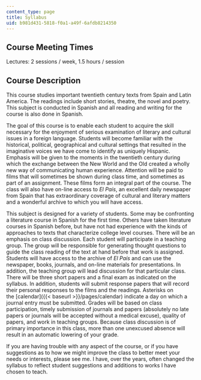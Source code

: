 ```yaml
---
content_type: page
title: Syllabus
uid: b981d431-5818-f0a1-a49f-6afdb8214350
---
```


Course Meeting Times
--------------------

Lectures: 2 sessions / week, 1.5 hours / session

Course Description
------------------

This course studies important twentieth century texts from Spain and Latin America. The readings include short stories, theatre, the novel and poetry. This subject is conducted in Spanish and all reading and writing for the course is also done in Spanish.

The goal of this course is to enable each student to acquire the skill necessary for the enjoyment of serious examination of literary and cultural issues in a foreign language. Students will become familiar with the historical, political, geographical and cultural settings that resulted in the imaginative voices we have come to identify as uniquely Hispanic. Emphasis will be given to the moments in the twentieth century during which the exchange between the New World and the Old created a wholly new way of communicating human experience. Attention will be paid to films that will sometimes be shown during class time, and sometimes as part of an assignment. These films form an integral part of the course. The class will also have on-line access to _El País_, an excellent daily newspaper from Spain that has extraordinary coverage of cultural and literary matters and a wonderful archive to which you will have access.

This subject is designed for a variety of students. Some may be confronting a literature course in Spanish for the first time. Others have taken literature courses in Spanish before, but have not had experience with the kinds of approaches to texts that characterize college level courses. There will be an emphasis on class discussion. Each student will participate in a teaching group. The group will be responsible for generating thought questions to guide the class reading of the text at hand before that work is assigned. Students will have access to the archive of _El País_ and can use the newspaper, books, journals, and on-line materials for presentations. In addition, the teaching group will lead discussion for that particular class. There will be three short papers and a final exam as indicated on the syllabus. In addition, students will submit response papers that will record their personal responses to the films and the readings. Asterisks on the [calendar]({{< baseurl >}}/pages/calendar) indicate a day on which a journal entry must be submitted. Grades will be based on class participation, timely submission of journals and papers (absolutely no late papers or journals will be accepted without a medical excuse), quality of papers, and work in teaching groups. Because class discussion is of primary importance in this class, more than one unexcused absence will result in an automatic lowering of your grade.

If you are having trouble with any aspect of the course, or if you have suggestions as to how we might improve the class to better meet your needs or interests, please see me. I have, over the years, often changed the syllabus to reflect student suggestions and additions to works I have chosen to teach.